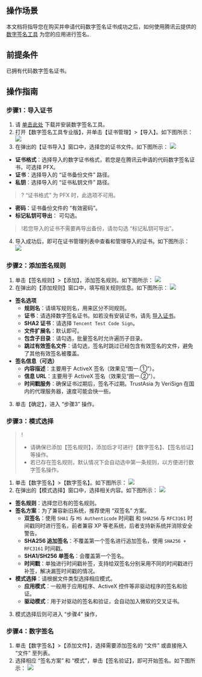 ## 操作场景
本文档将指导您在购买并申请代码数字签名证书成功之后，如何使用腾讯云提供的 [数字签名工具](https://www.trustasia.com/signtools/setup.exe) 为您的应用进行签名。

## 前提条件
已拥有代码数字签名证书。

## 操作指南
<span id="lead"></span>
### 步骤1：导入证书
1. 请 [单击此处](https://www.trustasia.com/signtools/setup.exe) 下载并安装数字签名工具。
2. 打开【数字签名工具专业版】，并单击【证书管理】>【导入】。如下图所示：
![](https://main.qcloudimg.com/raw/2fa2f8ba2be59a821e0cc095fab9b3d4.png)
3. 在弹出的【证书导入】窗口中，选择您的证书文件。如下图所示：
![](https://main.qcloudimg.com/raw/7ebc3d08541300cd01ed27aae1c3a515.png)
 - **证书格式**：选择导入的数字证书格式，若您是在腾讯云申请的代码数字签名证书，可选择 PFX。
 - **证书**：选择导入的 “证书备份文件” 路径。
 - **私钥**：选择导入的 “证书私钥文件” 路径。
 >? “证书格式” 为 PFX 时，此选项不可用。
 >
 - **密码**：证书备份文件的 “有效密码”。
 - **标记私钥可导出**： 可勾选。
 >!若您导入的证书不需要再导出备份，请勿勾选 “标记私钥可导出”。
 >
4. 导入成功后，即可在证书管理列表中查看和管理导入的证书。如下图所示：
![](https://main.qcloudimg.com/raw/3299dbcd3e39ebc15bf54d9e82c42fcf.png)

### 步骤2：添加签名规则
1. 单击【签名规则】>【添加】，添加签名规则。如下图所示：
![](https://main.qcloudimg.com/raw/a937416464e44266846c6412322e96e9.png)
2. 在弹出的【添加规则】窗口中，填写相关规则信息。如下图所示：
![](https://main.qcloudimg.com/raw/0bcda0f8f6258db914d8433e1f71a190.png)
 - **签名选项**
    - **规则名**：请填写规则名，用来区分不同规则。
    - **证书**：请选择数字签名证书。如若没有安装证书，请先 [导入证书](#lead)。
    - **SHA2 证书**：请选择 `Tencent Test Code Sign`。
    - **文件扩展名**：默认即可。
    - **包含子目录**：请勾选，批量签名时允许遍历子目录。
    - **跳过有效签名文件**：请勾选，签名时跳过已经包含有效签名的文件，避免了其他有效签名被覆盖。
 - **签名信息（可选）**
    - **内容描述**：主要用于 ActiveX 签名（效果见“图一.①”）。
    - **信息 URL**：主要用于 ActiveX 签名（效果见“图一.②”）。
    - **时间戳服务**：确保证书过期后，签名不过期。TrustAsia 为 VeriSign 在国内的代理服务器，速度可能会快一些。
3. 单击【确定】，进入 “步骤3” 操作。


### 步骤3：模式选择
>!
>- 请确保已添加【签名规则】，添加后才可进行【数字签名】、【签名验证】等操作。
>- 若已存在签名规则，默认情况下会自动选中第一条规则，以方便进行数字签名操作。

1. 单击【数字签名】>【数字签名】。如下图所示：
![](https://main.qcloudimg.com/raw/bc562ea8f4c9cfd239c5023dadb89715.png)
2. 在弹出的【模式选择】窗口中，选择相关内容。如下图所示：
![](https://main.qcloudimg.com/raw/ece6262af620e8309adbd91d07e6305a.png)
 - **签名规则**：选择您已有的签名规则。
 - **签名方案**：为了兼容新旧系统，推荐使用 “双签名” 方案。
    - **双签名**：使用 `SHA1` 与 `MS Authenticode` 时间戳 和 `SHA256` 与 `RFC3161` 时间戳同时进行签名，前者兼容 XP 等老系统，后者支持新系统并消除安全警告。
    - **SHA256 追加签名**：不覆盖第一个签名进行追加签名，使用 `SHA256 + RFC3161` 时间戳。
    - **SHA1/SH256 单签名**：会覆盖第一个签名。
    - **时间戳**：单独进行时间戳补签，支持给双签名分别采用不同的时间戳进行补签，解决漏签时间戳的情况。
 - **模式选择**：请根据文件类型选择相应模式。
    - **应用模式**：一般用于应用程序、ActiveX 控件等非驱动程序的签名和验证。
    - **驱动模式**：用于对驱动的签名和验证，会自动加入微软的交叉证书。
3. 模式选择后则可进入 “步骤4” 操作，

### 步骤4：数字签名
1. 单击【数字签名】>【添加文件】，选择需要添加签名的 “文件” 或直接拖入 “文件” 至列表。
3. 选择相应 “签名方案” 和 “模式”，单击【签名验证】，即可开始签名。如下图所示：
![](https://main.qcloudimg.com/raw/484412fdbb3a3cccc94a0110b2b21ebc.png)





